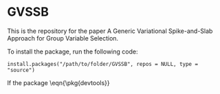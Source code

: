 # GVSSB
This is the repository for the paper A Generic Variational Spike-and-Slab Approach for Group Variable Selection.

To install the package, run the following code:

```
install.packages("/path/to/folder/GVSSB", repos = NULL, type = "source")
```

If the package \eqn{\pkg{devtools}}
